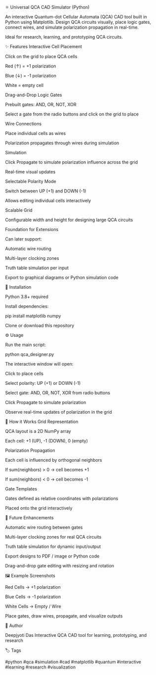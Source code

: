 ⚛️ Universal QCA CAD Simulator (Python)

An interactive Quantum-dot Cellular Automata (QCA) CAD tool built in Python using Matplotlib.
Design QCA circuits visually, place logic gates, connect wires, and simulate polarization propagation in real-time.

Ideal for research, learning, and prototyping QCA circuits.

✨ Features
Interactive Cell Placement

Click on the grid to place QCA cells

Red (↑) = +1 polarization

Blue (↓) = -1 polarization

White = empty cell

Drag-and-Drop Logic Gates

Prebuilt gates: AND, OR, NOT, XOR

Select a gate from the radio buttons and click on the grid to place

Wire Connections

Place individual cells as wires

Polarization propagates through wires during simulation

Simulation

Click Propagate to simulate polarization influence across the grid

Real-time visual updates

Selectable Polarity Mode

Switch between UP (+1) and DOWN (-1)

Allows editing individual cells interactively

Scalable Grid

Configurable width and height for designing large QCA circuits

Foundation for Extensions

Can later support:

Automatic wire routing

Multi-layer clocking zones

Truth table simulation per input

Export to graphical diagrams or Python simulation code

🧩 Installation

Python 3.8+ required

Install dependencies:

pip install matplotlib numpy


Clone or download this repository

⚙️ Usage

Run the main script:

python qca_designer.py


The interactive window will open:

Click to place cells

Select polarity: UP (+1) or DOWN (-1)

Select gate: AND, OR, NOT, XOR from radio buttons

Click Propagate to simulate polarization

Observe real-time updates of polarization in the grid

🔹 How it Works
Grid Representation

QCA layout is a 2D NumPy array

Each cell: +1 (UP), -1 (DOWN), 0 (empty)

Polarization Propagation

Each cell is influenced by orthogonal neighbors

If sum(neighbors) > 0 → cell becomes +1

If sum(neighbors) < 0 → cell becomes -1

Gate Templates

Gates defined as relative coordinates with polarizations

Placed onto the grid interactively

🔮 Future Enhancements

Automatic wire routing between gates

Multi-layer clocking zones for real QCA circuits

Truth table simulation for dynamic input/output

Export designs to PDF / image or Python code

Drag-and-drop gate editing with resizing and rotation

🖼️ Example Screenshots

Red Cells → +1 polarization

Blue Cells → -1 polarization

White Cells → Empty / Wire

Place gates, draw wires, propagate, and visualize outputs

👤 Author

Deepjyoti Das
Interactive QCA CAD tool for learning, prototyping, and research

🏷️ Tags

#python #qca #simulation #cad #matplotlib #quantum #interactive #learning #research #visualization
